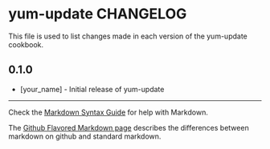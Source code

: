 yum-update CHANGELOG
====================

This file is used to list changes made in each version of the yum-update cookbook.

0.1.0
-----
- [your_name] - Initial release of yum-update

- - -
Check the [Markdown Syntax Guide](http://daringfireball.net/projects/markdown/syntax) for help with Markdown.

The [Github Flavored Markdown page](http://github.github.com/github-flavored-markdown/) describes the differences between markdown on github and standard markdown.
